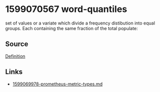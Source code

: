 # 1599070567 word-quantiles
 set of values or a variate which divide a frequency distibution into equal groups. Each containing the same fraction of the total populate:


## Source
[Definition](https://www.google.com/search?q=quantiles&oq=quantiles&aqs=chrome..69i57j0l7.1104j0j7&sourceid=chrome&ie=UTF-8)




## Links
- [1599069978-prometheus-metric-types.md](1599069978-prometheus-metric-types.md)
